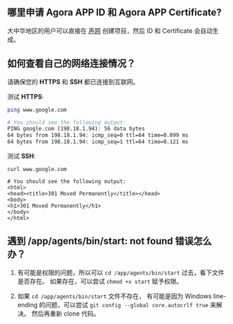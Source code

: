 ## 哪里申请 Agora APP ID 和 Agora APP Certificate?

大中华地区的用户可以直接在 [声网](https://console.shengwang.cn/) 创建项目，然后 ID 和 Certificate 会自动生成。

## 如何查看自己的网络连接情况？

请确保您的 **HTTPS** 和 **SSH** 都已连接到互联网。

测试 **HTTPS**:

```bash
ping www.google.com

# You should see the following output:
PING google.com (198.18.1.94): 56 data bytes
64 bytes from 198.18.1.94: icmp_seq=0 ttl=64 time=0.099 ms
64 bytes from 198.18.1.94: icmp_seq=1 ttl=64 time=0.121 ms
```

测试 **SSH**:

```
curl www.google.com

# You should see the following output:
<html>
<head><title>301 Moved Permanently</title></head>
<body>
<h1>301 Moved Permanently</h1>
</body>
</html>
```

## 遇到 /app/agents/bin/start: not found 错误怎么办？

1. 有可能是权限的问题，所以可以 `cd /app/agents/bin/start` 过去，看下文件是否存在。
如果存在，可以尝试 `chmod +x start` 赋予权限。

1. 如果 `cd /app/agents/bin/start` 文件不存在， 有可能是因为 Windows line-ending 的问题，可以尝试 `git config --global core.autocrlf true` 来解决。 然后再重新 clone 代码。